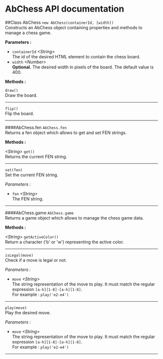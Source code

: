 # AbChess API documentation

##Class AbChess
<code>new AbChess(containerId, [width])</code>
<br>Constructs an AbChess object containing properties and methods to manage a chess game.

**Parameters :**
* <code>containerId</code> *\<String\>*
<br>The id of the desired HTML element to contain the chess board.
* <code>width</code> *\<Number\>*
<br>**Optional.** The desired width in pixels of the board. The default value is 400.

**Methods :**

<code>draw()</code>
<br>Draw the board.
<hr>
<code>flip()</code>
<br>Flip the board.
<hr>

####AbChess.fen
<code>AbChess.fen</code>
<br>Returns a fen object which allows to get and set FEN strings.

**Methods :**

*\<String\>* <code>get()</code>
<br>Returns the current FEN string.
<hr>

<code>set(fen)</code>
<br>Set the current FEN string.

*Parameters :*
* <code>fen</code> *\<String\>*
<br>The FEN string.

<hr>

####AbChess.game
<code>AbChess.game</code>
<br>Returns a game object which allows to manage the chess game data.

**Methods :**

*\<String\>* <code>getActiveColor()</code>
<br>Return a character ('b' or 'w') representing the active color.

<hr>

<code>isLegal(move)</code>
<br>Check if a move is legal or not.

*Parameters :*
* <code>move</code> *\<String\>*
<br>The string representation of the move to play. It must match the regular expression <code>[a-h][1-8]-[a-h][1-8]</code>.
<br>For example : <code>play('e2-e4')</code>

<hr>

<code>play(move)</code>
<br>Play the desired move.

*Parameters :*
* <code>move</code> *\<String\>*
<br>The string representation of the move to play. It must match the regular expression <code>[a-h][1-8]-[a-h][1-8]</code>.
<br>For example : <code>play('e2-e4')</code>

<hr>

